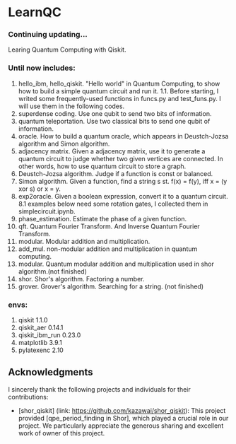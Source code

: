 # LearnQC
 ### Continuing updating...
 Learing Quantum Computing with Qiskit.

 ### Until now includes:

 1. hello_ibm, hello_qiskit. "Hello world" in Quantum Computing, to show how to build a simple quantum circuit and run it.
 1.1. Before starting, I writed some frequently-used functions in funcs.py and test_funs.py. I will use them in the following codes.
 2. superdense coding. Use one qubit to send two bits of information.
 3. quantum teleportation. Use two classical bits to send one qubit of information.
 4. oracle. How to build a quantum oracle, which appears in Deustch-Jozsa algorithm and Simon algorithm.
 5. adjacency matrix. Given a adjacency matrix, use it to generate a quantum circuit to judge whether two given vertices are connected. In other words, how to use quantum circuit to store a graph.
 6. Deustch-Jozsa algorithm. Judge if a function is const or balanced.
 7. Simon algorithm. Given a function, find a string s st. f(x) = f(y), iff x = (y xor s) or x = y.
 8. exp2oracle. Given a boolean expression, convert it to a quantum circuit.
 8.1 examples below need some rotation gates, I collected them in simplecircuit.ipynb.
 9. phase_estimation. Estimate the phase of a given function.
 10. qft. Quantum Fourier Transform. And Inverse Quantum Fourier Transform.
 11. modular. Modular addition and multiplication. 
 11. add_mul. non-modular addition and multiplication in quantum computing. 
 12. modular. Quantum modular addition and multiplication used in shor algorithm.(not finished)
 12. shor. Shor's algorithm. Factoring a number. 
 13. grover. Grover's algorithm. Searching for a string. (not finished)
 

### envs:
1. qiskit  1.1.0
2. qiskit_aer  0.14.1
3. qiskit_ibm_run  0.23.0
4. matplotlib  3.9.1
5. pylatexenc  2.10

## Acknowledgments  
  
I sincerely thank the following projects and individuals for their contributions:  
  
- [shor_qiskit] (link: https://github.com/kazawai/shor_qiskit): This project provided [qpe_period_finding in Shor], which played a crucial role in our project. We particularly appreciate the generous sharing and excellent work of owner of this project.  
  